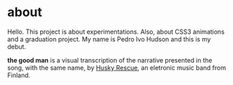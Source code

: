 # about
Hello. This project is about experimentations.
Also, about CSS3 animations and a graduation project.
My name is Pedro Ivo Hudson and this is my debut.

**the good man** is a visual transcription of the narrative presented in the song, with the same name, by [Husky Rescue](http://www.husky-rescue.com/), an eletronic music band from Finland.